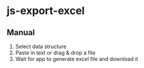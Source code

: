 # js-export-excel
## Manual
1. Select data structure
2. Paste in text or drag & drop a file
3. Wait for app to generate excel file and download it
